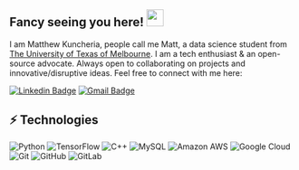## Fancy seeing you here! <img src="https://raw.githubusercontent.com/aemmadi/aemmadi/master/wave.gif" width="30">

I am Matthew Kuncheria, people call me Matt, a data science student from [The University of Texas of Melbourne](https://www.unimelb.edu.au/). I am a tech enthusiast & an open-source advocate. Always open to collaborating on projects and innovative/disruptive ideas. Feel free to connect with me here:

[![Linkedin Badge](https://img.shields.io/badge/-LinkedIn-blue?style=flat-square&logo=Linkedin&logoColor=white&link=https://www.linkedin.com/in/matthew-kuncheria/)](https://www.linkedin.com/in/matthew-kuncheria/)
[![Gmail Badge](https://img.shields.io/badge/-Gmail-c14438?style=flat-square&logo=Gmail&logoColor=white&link=mailto:matthewkuncheria900@gmail.com)](mailto:matthewkuncheria900@gmail.com)

## ⚡ Technologies


![Python](https://img.shields.io/badge/-Python-black?style=flat-square&logo=Python)
![TensorFlow](https://badges.aleen42.com/src/tensorflow.svg)
![C++](https://img.shields.io/badge/-C++-00599C?style=flat-square&logo=c)
![MySQL](https://img.shields.io/badge/-MySQL-black?style=flat-square&logo=mysql)
![Amazon AWS](https://img.shields.io/badge/Amazon%20AWS-232F3E?style=flat-square&logo=amazon-aws)
![Google Cloud](https://img.shields.io/badge/Google%20Cloud-black?style=flat-square&logo=google-cloud)
![Git](https://img.shields.io/badge/-Git-black?style=flat-square&logo=git)
![GitHub](https://img.shields.io/badge/-GitHub-181717?style=flat-square&logo=github)
![GitLab](https://img.shields.io/badge/-GitLab-FCA121?style=flat-square&logo=gitlab)




